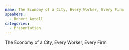 ```yaml
--- 
name: The Economy of a City, Every Worker, Every Firm 
speakers: 
  - Robert Axtell
categories:
  - Presentation
---
```


The Economy of a City, Every Worker, Every Firm